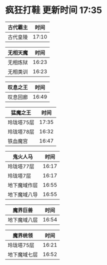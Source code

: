 # 疯狂打鞋 更新时间 17:35

| 古代霸主   | 时间    |
|--------|-------|
| 古代皇陵 | 17:10 |

| 无相天魔   | 时间    |
|--------|-------|
| 无相炼狱 | 16:23 |
| 无相类训 | 16:23 |

| 叹息之王   | 时间    |
|--------|-------|
| 叹息回廊 | 16:49 |

| 猛魔之王   | 时间    |
|--------|-------|
| 玲珑塔75层 | 17:35 |
| 玲珑塔78层 | 16:32 |
| 铁血魔宫 | 16:47 |

| 鬼火人马   | 时间    |
|--------|-------|
| 玲珑塔77层 | 16:17 |
| 玲珑塔7层 | 16:17 |
| 地下魔域作层 | 16:55 |
| 地下魔域八导 | 16:55 |

| 魔界巨兽   | 时间    |
|--------|-------|
| 地下魔域八层 | 16:54 |

| 魔界统领   | 时间    |
|--------|-------|
| 玲珑塔75层 | 16:21 |
| 地下魔域七层 | 16:52 |